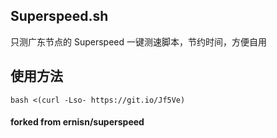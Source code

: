 ## Superspeed.sh

只测广东节点的 Superspeed 一键测速脚本，节约时间，方便自用

## 使用方法

```
bash <(curl -Lso- https://git.io/Jf5Ve)
```

#### forked from ernisn/superspeed
